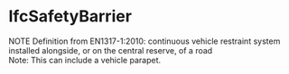 IfcSafetyBarrier
================
NOTE Definition from EN1317-1:2010: continuous vehicle restraint system
installed alongside, or on the central reserve, of a road  
Note: This can include a vehicle parapet.  


